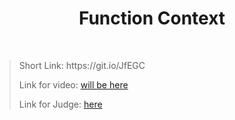 <h1 align="center">Function Context</h1>
    <br>

<blockquote>
    <p>
        Short Link: https://git.io/JfEGC
    </p>
    <p>
        Link for video:
        <a href="#">will be here</a>
    </p>
    <p>
        Link for Judge: 
        <a href="https://judge.softuni.bg/Contests/Practice/Index/1854#0">here</a>
    </p>
</blockquote>
